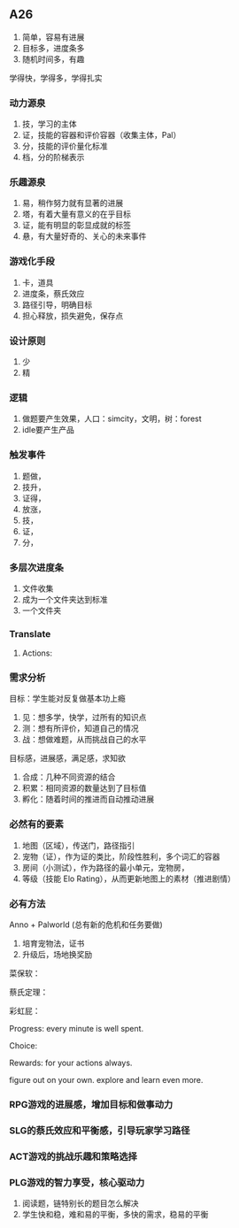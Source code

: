 ## A26

1. 简单，容易有进展
1. 目标多，进度条多
1. 随机时间多，有趣

学得快，学得多，学得扎实

### 动力源泉

1. 技，学习的主体
1. 证，技能的容器和评价容器（收集主体，Pal）
1. 分，技能的评价量化标准
1. 档，分的阶梯表示

### 乐趣源泉

1. 易，稍作努力就有显著的进展
1. 塔，有着大量有意义的在乎目标
1. 证，能有明显的彰显成就的标签
1. 悬，有大量好奇的、关心的未来事件

### 游戏化手段

1. 卡，道具
1. 进度条，蔡氏效应
1. 路径引导，明确目标
1. 担心释放，损失避免，保存点

### 设计原则

1. 少
1. 精

### 逻辑

1. 做题要产生效果，人口：simcity，文明，树：forest
1. idle要产生产品

### 触发事件

1. 题做，
1. 技升，
1. 证得，
1. 放涨，
2. 技，
2. 证，
2. 分，

### 多层次进度条

1. 文件收集
1. 成为一个文件夹达到标准
1. 一个文件夹

### Translate

1. Actions: 

### 需求分析

目标：学生能对反复做基本功上瘾

1. 见：想多学，快学，过所有的知识点
1. 测：想有所评价，知道自己的情况
1. 战：想做难题，从而挑战自己的水平

目标感，进展感，满足感，求知欲

1. 合成：几种不同资源的结合
1. 积累：相同资源的数量达到了目标值
1. 孵化：随着时间的推进而自动推动进展

### 必然有的要素

1. 地图（区域），传送门，路径指引
1. 宠物（证），作为证的类比，阶段性胜利，多个词汇的容器
1. 房间（小测试），作为路径的最小单元，宠物房，
1. 等级（技能 Elo Rating），从而更新地图上的素材（推进剧情）

### 必有方法

Anno + Palworld (总有新的危机和任务要做)

1. 培育宠物法，证书
1. 升级后，场地换奖励

菜保软：

蔡氏定理：

彩虹屁：

Progress: every minute is well spent. 

Choice: 

Rewards: for your actions always.

figure out on your own. explore and learn even more.

### RPG游戏的进展感，增加目标和做事动力

### SLG的蔡氏效应和平衡感，引导玩家学习路径

### ACT游戏的挑战乐趣和策略选择

### PLG游戏的智力享受，核心驱动力

1. 阅读题，链特别长的题目怎么解决
1. 学生快和稳，难和易的平衡，多快的需求，稳易的平衡